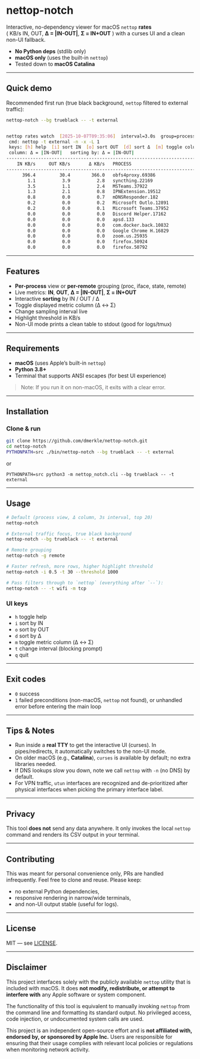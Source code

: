 # nettop-notch

Interactive, no-dependency viewer for macOS `nettop` **rates**  
( KB/s IN, OUT, **Δ = |IN-OUT|**, **Σ = IN+OUT** ) with a curses UI and a clean non-UI fallback.

- **No Python deps** (stdlib only)
- **macOS only** (uses the built-in `nettop`)
- Tested down to **macOS Catalina**

---

## Quick demo

Recommended first run (true black background, `nettop` filtered to external traffic):

```bash
nettop-notch --bg trueblack -- -t external


nettop rates watch  [2025-10-07T09:35:06]  interval=3.0s  group=process  threshold=500.0 KB/s
 cmd: nettop -t external -n -x -L 1
 keys: [h] help  [i] sort IN  [o] sort OUT  [d] sort Δ  [m] toggle column (Δ↔SUM)  [t] change interval  [q] quit
 column: Δ = |IN-OUT|   sorting by: Δ = |IN-OUT|
-------------------------------------------------------------------------------------------------------------------------------------------------------------------------------------------------------------------------------------------------------------------------------
    IN KB/s     OUT KB/s       Δ KB/s   PROCESS                         IFACE(S)      STATE         CONNECTION
-------------------------------------------------------------------------------------------------------------------------------------------------------------------------------------------------------------------------------------------------------------------------------
      396.4         30.4        366.0   obfs4proxy.69386                en0           SynSent       89.99.36.84:8042  [+2 remotes, +2 sockets]
        1.1          3.9          2.8   syncthing.22169                 en1 (+2)      SynSent       fdbd:a32:9401:d69c:cb0:84f3:62a8:9037.22000  [+18 remotes, +27 sockets]
        3.5          1.1          2.4   MSTeams.37922                   en0           Established   2613:1026:3000:c9::7.443  [+3 remotes, +4 sockets]
        1.3          2.1          0.8   IPNExtension.19512              en0           Established   2916:4700:4700::1111.443  [+6 remotes, +6 sockets]
        0.8          0.0          0.7   mDNSResponder.182               bridge101 (+1)  -             *.*  [+1 remotes, +1 sockets]
        0.2          0.0          0.2   Microsoft Outlo.12891           en0           Established   15.69.239.78:443  [+4 remotes, +4 sockets]
        0.2          0.0          0.1   Microsoft Teams.37952           en0           Established   2603:1064:20::1ba.443  [+2 remotes, +2 sockets]
        0.0          0.0          0.0   Discord Helper.17162            en0           Established   162.159.236.234:443
        0.0          0.0          0.0   apsd.133                        en0           Established   17.57.147.56:5223
        0.0          0.0          0.0   com.docker.back.10832           en0 (+1)      Established   *:*  [+1 remotes, +2 sockets]
        0.0          0.0          0.0   Google Chrome H.16829           en0           Established   2001:648:504:2040::37.443  [+2 remotes, +3 sockets]
        0.0          0.0          0.0   zoom.us.25935                   en0           Established   2407:31c0:182::aa72:3489.443  [+3 remotes, +3 sockets]
        0.0          0.0          0.0   firefox.50924                   en0           Established   2a06:99c1:3108::ac40:94eb.443  [+3 remotes, +3 sockets]
        0.0          0.0          0.0   firefox.50792                   en0           Established   34.108.243.93:443  [+1 remotes, +1 sockets]
```

---

## Features

* **Per-process** view or **per-remote** grouping (proc, iface, state, remote)
* Live metrics: **IN**, **OUT**, **Δ = |IN-OUT|**, **Σ = IN+OUT**
* Interactive **sorting** by IN / OUT / Δ
* Toggle displayed metric column (Δ ↔ Σ)
* Change sampling interval live
* Highlight threshold in KB/s
* Non-UI mode prints a clean table to stdout (good for logs/tmux)

---

## Requirements

* **macOS** (uses Apple’s built-in `nettop`)
* **Python 3.8+**
* Terminal that supports ANSI escapes (for best UI experience)

> Note: If you run it on non-macOS, it exits with a clear error.

---

## Installation

### Clone & run

```bash
git clone https://github.com/dmerkle/nettop-notch.git
cd nettop-notch
PYTHONPATH=src ./bin/nettop-notch --bg trueblack -- -t external
```

or

```
PYTHONPATH=src python3 -m nettop_notch.cli --bg trueblack -- -t external
```

---

## Usage

```bash
# Default (process view, Δ column, 3s interval, top 20)
nettop-notch

# External traffic focus, true black background
nettop-notch --bg trueblack -- -t external

# Remote grouping
nettop-notch -g remote

# Faster refresh, more rows, higher highlight threshold
nettop-notch -i 0.5 -t 30 --threshold 1000

# Pass filters through to `nettop` (everything after `--`):
nettop-notch -- -t wifi -m tcp
```

### UI keys

* `h` toggle help
* `i` sort by IN
* `o` sort by OUT
* `d` sort by Δ
* `m` toggle metric column (Δ ↔ Σ)
* `t` change interval (blocking prompt)
* `q` quit

---

## Exit codes

* `0` success
* `1` failed preconditions (non-macOS, `nettop` not found), or unhandled error before entering the main loop

---

## Tips & Notes

* Run inside a **real TTY** to get the interactive UI (curses). In pipes/redirects, it automatically switches to the non-UI mode.
* On older macOS (e.g., **Catalina**), `curses` is available by default; no extra libraries needed.
* If DNS lookups slow you down, note we call `nettop` with `-n` (no DNS) by default.
* For VPN traffic, `utun` interfaces are recognized and de-prioritized after physical interfaces when picking the primary interface label.

---

## Privacy

This tool **does not** send any data anywhere. It only invokes the local `nettop` command and renders its CSV output in your terminal.

---

## Contributing

This was meant for personal convenience only, PRs are handled infrequently. Feel free to clone and reuse.
Please keep:

* no external Python dependencies,
* responsive rendering in narrow/wide terminals,
* and non-UI output stable (useful for logs).

---

## License

MIT — see [LICENSE](LICENSE).

---

## Disclaimer

This project interfaces solely with the publicly available `nettop` utility that is included with macOS.
It does **not modify, redistribute, or attempt to interfere with** any Apple software or system component.

The functionality of this tool is equivalent to manually invoking `nettop` from the command line and formatting its standard output.
No privileged access, code injection, or undocumented system calls are used.

This project is an independent open-source effort and is **not affiliated with, endorsed by, or sponsored by Apple Inc.**
Users are responsible for ensuring that their usage complies with relevant local policies or regulations when monitoring network activity.


